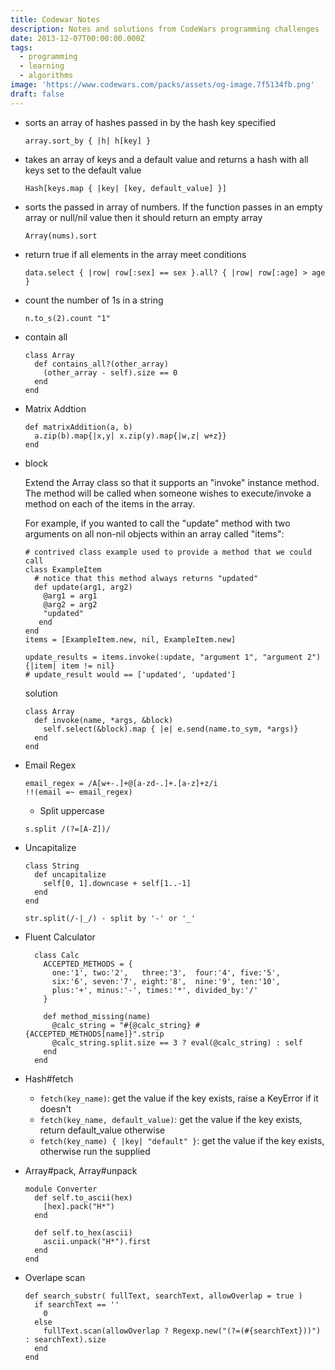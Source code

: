 ```yaml
---
title: Codewar Notes
description: Notes and solutions from CodeWars programming challenges
date: 2013-12-07T00:00:00.000Z
tags:
  - programming
  - learning
  - algorithms
image: 'https://www.codewars.com/packs/assets/og-image.7f5134fb.png'
draft: false
---
```


- sorts an array of hashes passed in by the hash key specified
    
    ```
    array.sort_by { |h| h[key] }
    ```

- takes an array of keys and a default value and returns a hash with all keys set to the default value
    
    ```
    Hash[keys.map { |key| [key, default_value] }]
    ```

- sorts the passed in array of numbers. If the function passes in an empty array or null/nil value then it should return an empty array
    
    ```
    Array(nums).sort
    ```

- return true if all elements in the array meet conditions
    
    ```
    data.select { |row| row[:sex] == sex }.all? { |row| row[:age] > age }
    ```

- count the number of 1s in a string
    
    ```
    n.to_s(2).count "1"
    ```

- contain all

    ```
    class Array
      def contains_all?(other_array)
        (other_array - self).size == 0
      end
    end
    ```

- Matrix Addtion

    ```
    def matrixAddition(a, b)
      a.zip(b).map{|x,y| x.zip(y).map{|w,z| w+z}}
    end
    ```

- block

    Extend the Array class so that it supports an "invoke" instance method. The method will be called when someone wishes to execute/invoke a method on each of the items in the array.

    For example, if you wanted to call the "update" method with two arguments on all non-nil objects within an array called "items":

    ```
    # contrived class example used to provide a method that we could call
    class ExampleItem
      # notice that this method always returns "updated"
      def update(arg1, arg2)
        @arg1 = arg1
        @arg2 = arg2
        "updated"
       end
    end
    items = [ExampleItem.new, nil, ExampleItem.new]

    update_results = items.invoke(:update, "argument 1", "argument 2") {|item| item != nil}
    # update_result would == ['updated', 'updated']
    ```

    solution

    ```
    class Array
      def invoke(name, *args, &block)
        self.select(&block).map { |e| e.send(name.to_sym, *args)}
      end
    end
    ```

- Email Regex

    ```
    email_regex = /A[w+-.]+@[a-zd-.]+.[a-z]+z/i
    !!(email =~ email_regex)
    ```
    - Split uppercase
    ```
    s.split /(?=[A-Z])/
    ```

- Uncapitalize

    ```
    class String
      def uncapitalize 
        self[0, 1].downcase + self[1..-1]
      end
    end

    str.split(/-|_/) - split by '-' or '_'
    ```
- Fluent Calculator

    ```
      class Calc
        ACCEPTED_METHODS = { 
          one:'1', two:'2',   three:'3',  four:'4', five:'5',
          six:'6', seven:'7', eight:'8',  nine:'9', ten:'10',
          plus:'+', minus:'-', times:'*', divided_by:'/'
        }
        
        def method_missing(name)
          @calc_string = "#{@calc_string} #{ACCEPTED_METHODS[name]}".strip
          @calc_string.split.size == 3 ? eval(@calc_string) : self
        end
      end
    ```
- Hash#fetch
  * `fetch(key_name)`: get the value if the key exists, raise a KeyError if it doesn't
  * `fetch(key_name, default_value)`: get the value if the key exists, return default_value otherwise
  * `fetch(key_name) { |key| "default" }`: get the value if the key exists, otherwise run the supplied 

- Array#pack, Array#unpack

    ```
    module Converter
      def self.to_ascii(hex)
        [hex].pack("H*")
      end

      def self.to_hex(ascii)
        ascii.unpack("H*").first
      end
    end
    ```
- Overlape scan

    ```
    def search_substr( fullText, searchText, allowOverlap = true )
      if searchText == ''
        0
      else
        fullText.scan(allowOverlap ? Regexp.new("(?=(#{searchText}))") : searchText).size
      end
    end
    ```
